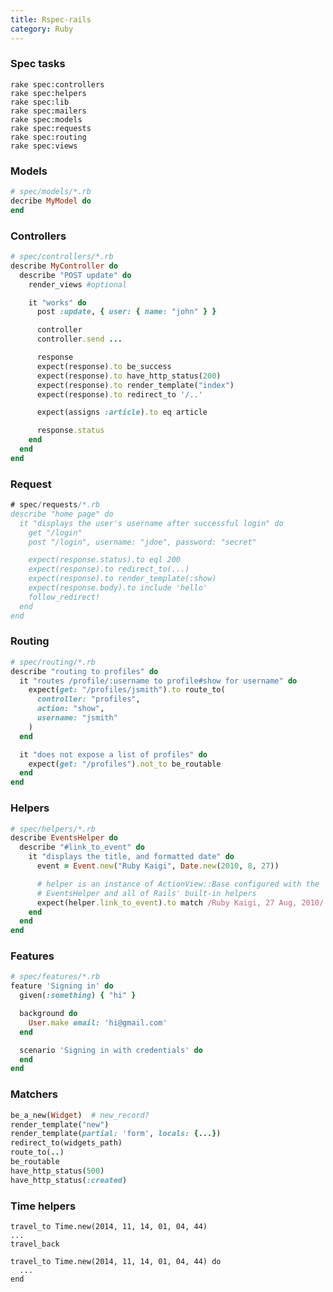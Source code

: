 ```yaml
---
title: Rspec-rails
category: Ruby
---
```


### Spec tasks

    rake spec:controllers
    rake spec:helpers
    rake spec:lib
    rake spec:mailers
    rake spec:models
    rake spec:requests
    rake spec:routing
    rake spec:views

### Models

```rb
# spec/models/*.rb
decribe MyModel do
end
```

### Controllers

```rb
# spec/controllers/*.rb
describe MyController do
  describe "POST update" do
    render_views #optional

    it "works" do
      post :update, { user: { name: "john" } }

      controller
      controller.send ...

      response
      expect(response).to be_success
      expect(response).to have_http_status(200)
      expect(response).to render_template("index")
      expect(response).to redirect_to '/..'

      expect(assigns :article).to eq article

      response.status
    end
  end
end
```

### Request

```js
# spec/requests/*.rb
describe "home page" do
  it "displays the user's username after successful login" do
    get "/login"
    post "/login", username: "jdoe", password: "secret"

    expect(response.status).to eql 200
    expect(response).to redirect_to(...)
    expect(response).to render_template(:show)
    expect(response.body).to include 'hello'
    follow_redirect!
  end
end
```

### Routing

```rb
# spec/routing/*.rb
describe "routing to profiles" do
  it "routes /profile/:username to profile#show for username" do
    expect(get: "/profiles/jsmith").to route_to(
      controller: "profiles",
      action: "show",
      username: "jsmith"
    )
  end

  it "does not expose a list of profiles" do
    expect(get: "/profiles").not_to be_routable
  end
end
```

### Helpers

```rb
# spec/helpers/*.rb
describe EventsHelper do
  describe "#link_to_event" do
    it "displays the title, and formatted date" do
      event = Event.new("Ruby Kaigi", Date.new(2010, 8, 27))

      # helper is an instance of ActionView::Base configured with the
      # EventsHelper and all of Rails' built-in helpers
      expect(helper.link_to_event).to match /Ruby Kaigi, 27 Aug, 2010/
    end
  end
end
```

### Features

```rb
# spec/features/*.rb
feature 'Signing in' do
  given(:something) { "hi" }

  background do
    User.make email: 'hi@gmail.com'
  end

  scenario 'Signing in with credentials' do
  end
end
```

### Matchers

```rb
be_a_new(Widget)  # new_record?
render_template("new")
render_template(partial: 'form', locals: {...})
redirect_to(widgets_path)
route_to(..)
be_routable
have_http_status(500)
have_http_status(:created)
```

### Time helpers

```
travel_to Time.new(2014, 11, 14, 01, 04, 44)
...
travel_back

travel_to Time.new(2014, 11, 14, 01, 04, 44) do
  ...
end
```
